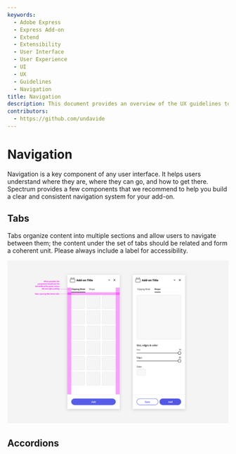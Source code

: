 ```yaml
---
keywords:
  - Adobe Express
  - Express Add-on 
  - Extend
  - Extensibility
  - User Interface
  - User Experience
  - UI
  - UX
  - Guidelines
  - Navigation
title: Navigation
description: This document provides an overview of the UX guidelines to follow when designing your Adobe Express add-on.
contributors:
  - https://github.com/undavide
---
```


# Navigation

Navigation is a key component of any user interface. It helps users understand where they are, where they can go, and how to get there. Spectrum provides a few components that we recommend to help you build a clear and consistent navigation system for your add-on.

## Tabs

Tabs organize content into multiple sections and allow users to navigate between them; the content under the set of tabs should be related and form a coherent unit. Please always include a label for accessibility. 

![Tabs](./img/navigation_tabs.png)

## Accordions